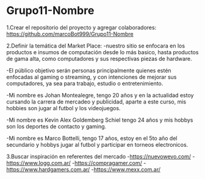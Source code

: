 # Grupo11-Nombre
1.Crear el repositorio del proyecto y agregar colaboradores:
https://github.com/marcoBot999/Grupo11-Nombre


2.Definir la temática del Market Place:
-nuestro sitio se enfocara en los productos e insumos de computación desde lo más basico, hasta productos de gama alta, como computadores y sus respectivas piezas de hardware.

-El público objetivo serán personas principalmente quienes estén enfocadas al gaming o streaming, y con intenciones de mejorar sus computadores, ya sea para trabajo, estudio o entretenimiento.

-Mi nombre es Johan Montealegre, tengo 20 años y en la actualidad estoy cursando la carrera de mercadeo y publicidad, aparte a este curso, mis hobbies son jugar al futbol y los videojuegos.

-Mi nombre es Kevin Alex Goldemberg Schiel tengo 24 años y mis hobbys son los deportes de contacto y gaming.

-Mi nombre es Marco Bottelli, tengo 17 años, estoy en el 5to año del secundario y hobbys jugar al futbol y participar en torneos electronicos.


3.Buscar inspiración en referentes del mercado
-https://nuevowevo.com/
-https://www.logg.com.ar/
-https://compragamer.com/
-https://www.hardgamers.com.ar/
-https://www.mexx.com.ar/